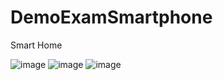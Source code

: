 # DemoExamSmartphone
Smart Home

![image](https://user-images.githubusercontent.com/94042423/183042340-88851dcf-9d08-421f-b1c1-2a138acd0521.png)
![image](https://user-images.githubusercontent.com/94042423/183042010-cecb0314-6e1c-492e-aad7-b59de91297c6.png)
![image](https://user-images.githubusercontent.com/94042423/183041742-a24a1663-905b-4550-8635-d552a2a3c251.png)

